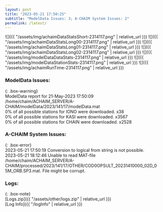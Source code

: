 ```yaml
---
layout: post
title: "2023-05-21 17:50:25"
subtitle: "ModelData Issues: 3; A-CHAIM System Issues: 2"
permalink: /latest/
---
```


![]({{ "/assets/img/achaimDataStatsShort-2314117.png" | relative_url }})
![]({{ "/assets/img/achaimDataStatsLong00-2314117.png" | relative_url }})
![]({{ "/assets/img/achaimDataStatsLong01-2314117.png" | relative_url }})
![]({{ "/assets/img/achaimDataStatsLong02-2314117.png" | relative_url }})
![]({{ "/assets/img/modelDataDataStats-2314117.png" | relative_url }})
![]({{ "/assets/img/modelDataStationStats-2314117.png" | relative_url }})
![]({{ "/assets/img/achaimRunTime-2314117.png" | relative_url }})


### ModelData Issues:  
  
{: .box-warning}  
 ModelData report for 21-May-2023 17:50:09   
 /home/chaim/ACHAIM_SERVER/A-CHAIM/modelData/2023/141/17/modelData.mat   
 0% of all possible stations for IONO were downloaded. x38   
 0% of all possible stations for KASI were downloaded. x3567   
 0% of all possible stations for CHAIN were downloaded. x2528   
  
### A-CHAIM System Issues:  
  
{: .box-error}  
2023-05-21 17:50:19 Conversion to logical from string is not possible.  
2023-05-21 18:12:46 Unable to read MAT-file /home/chaim/ACHAIM_SERVER/A-CHAIM/processed/2023/141/17/OTHER/COD0OPSULT_20231410000_02D_05M_ORB.SP3.mat. File might be corrupt.  

### Logs:  
  
{: .box-note}  
[Logs.zip]({{ "/assets/other/logs.zip" | relative_url }})  
[Log Info]({{ "/logInfo" | relative_url }})  
